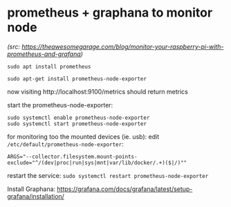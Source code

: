 # prometheus + graphana to monitor node
*(src: https://theawesomegarage.com/blog/monitor-your-raspberry-pi-with-prometheus-and-grafana)*

```
sudo apt install prometheus

sudo apt-get install prometheus-node-exporter
```

now visiting http://localhost:9100/metrics should return metrics

start the prometheus-node-exporter:
```
sudo systemctl enable prometheus-node-exporter
sudo systemctl start prometheus-node-exporter
```

for monitoring too the mounted devices (ie. usb):
edit `/etc/default/prometheus-node-exporter`:
```
ARGS="--collector.filesystem.mount-points-exclude="^/(dev|proc|run|sys|mnt|var/lib/docker/.+)($|/)""
```

restart the service:
`sudo systemctl restart prometheus-node-exporter`


Install Graphana: https://grafana.com/docs/grafana/latest/setup-grafana/installation/
